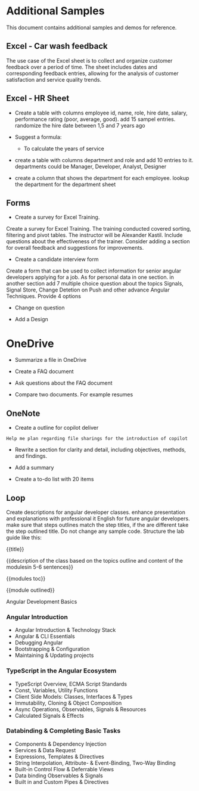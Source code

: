 # Additional Samples

This document contains additional samples and demos for reference.

## Excel - Car wash feedback

The use case of the Excel sheet is to collect and organize customer feedback over a period of time. The sheet includes dates and corresponding feedback entries, allowing for the analysis of customer satisfaction and service quality trends.

## Excel - HR Sheet

- Create a table with columns employee id, name, role, hire date, salary, performance rating (poor, average, good). add 15 sampel entries. randomize the hire date between 1,5 and 7 years ago

- Suggest a formula:

  - To calculate the years of service

- create a table with columns department and role and add 10 entries to it. departments could be Manager, Developer, Analyst, Designer

- create a column that shows the department for each employee. lookup the department for the department sheet

## Forms

- Create a survey for Excel Training.

Create a survey for Excel Training. The training conducted covered sorting, filtering and pivot tables. The instructor will be Alexander Kastil. Include questions about the effectiveness of the trainer. Consider adding a section for overall feedback and suggestions for improvements.

- Create a candidate interview form

Create a form that can be used to collect information for senior angular developers applying for a job. As for personal data in one section. in another section add 7 multiple choice question about the topics Signals, Signal Store, Change Detetion on Push and other advance Angular Techniques. Provide 4 options

- Change on question

- Add a Design

# OneDrive

- Summarize a file in OneDrive

- Create a FAQ document

- Ask questions about the FAQ document

- Compare two documents. For example resumes

## OneNote

- Create a outline for copilot deliver

```
Help me plan regarding file sharings for the introduction of copilot
```

- Rewrite a section for clarity and detail, including objectives, methods, and findings.

- Add a summary

- Create a to-do list with 20 items

## Loop

Create descriptions for angular developer classes. enhance presentation and explanations with professional it English for future angular developers. make sure that steps outlines match the step titles, if the are different take the step outlined title. Do not change any sample code. Structure the lab guide like this:

{{title}}

{{description of the class based on the topics outline and content of the modulesin 5-6 sentences}}

{{modules toc}}

{{module outlined}}

Angular Development Basics

### Angular Introduction

- Angular Introduction & Technology Stack
- Angular & CLI Essentials
- Debugging Angular
- Bootstrapping & Configuration
- Maintaining & Updating projects

### TypeScript in the Angular Ecosystem

- TypeScript Overview, ECMA Script Standards
- Const, Variables, Utility Functions
- Client Side Models: Classes, Interfaces & Types
- Immutability, Cloning & Object Composition
- Async Operations, Observables, Signals & Resources
- Calculated Signals & Effects

### Databinding & Completing Basic Tasks

- Components & Dependency Injection
- Services & Data Request
- Expressions, Templates & Directives
- String Interpolation, Attribute- & Event-Binding, Two-Way Binding
- Built-in Control Flow & Deferrable Views
- Data binding Observables & Signals
- Built in and Custom Pipes & Directives
